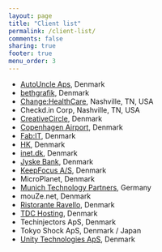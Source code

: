 ```yaml
---
layout: page
title: "Client list"
permalink: /client-list/
comments: false
sharing: true
footer: true
menu_order: 3
---
```


* [AutoUncle Aps](https://autouncle.dk), Denmark
* [bethgrafik](http://bethgrafik.dk), Denmark
* [Change:HealthCare](https://www.changehealthcare.com), Nashville, TN, USA
* Checkd.in Corp, Nashville, TN, USA
* [CreativeCircle](http://creativecircle.dk), Denmark
* [Copenhagen Airport](http://cph.dk), Denmark
* [Fab:IT](http://fab-it.dk), Denmark
* [HK](http://hk.dk), Denmark
* [inet.dk](http://inet.dk), Denmark
* [Jyske Bank](https://www.jyskebank.dk), Denmark
* [KeepFocus A/S](http://keepfocus.dk), Denmark
* MicroPlanet, Denmark
* [Munich Technology Partners](http://mtpartners.de), Germany
* mouZe.net, Denmark
* [Ristorante Ravello](http://ristoranteravello.dk/site/), Denmark
* [TDC Hosting](http://www.tdchosting.dk), Denmark
* Techinjectors ApS, Denmark
* Tokyo Shock ApS, Denmark / Japan
* [Unity Technologies ApS](https://unity3d.com), Denmark
